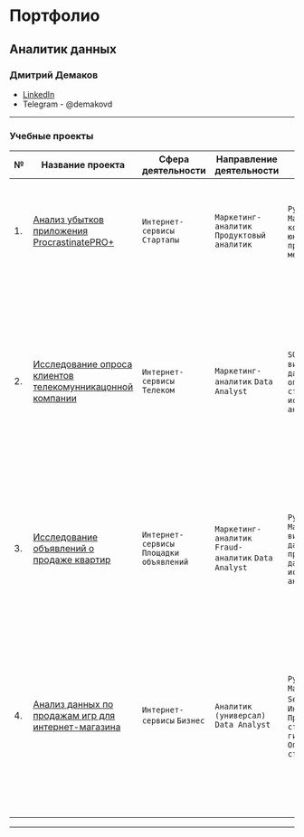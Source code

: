# Портфолио  

## Аналитик данных   

### Дмитрий Демаков
- [LinkedIn](https://www.linkedin.com/in/дмитрий-демаков-565656)    
- Telegram - @demakovd
   
---   
   
### Учебные проекты  
   
|     **№**        |     **Название   проекта**      |     **Сфера   деятельности**             |     **Направление   деятельности**    |     **Инструменты,   навыки**         |     **Описание   проекта**     |
|------------------|--------------------------------------------------------------------------------------------------------------------------------------------------|-------------------------------------------------|------------------------------------------------------------------------------------|----------------------------------------------------------------------------------------------------------------------------------------------------------------------------------------------|------------------------------------------------------------------------------------------------------------------------------------------------------------------------------------------------------------------------------------------------------------------------|
|     1.           |     [Анализ убытков приложения ProcrastinatePRO+](https://github.com/halfnoob-halfpro/Portfolio/tree/main/procrastinate_bi)                                                           |     `Интернет-сервисы`    `Стартапы`     |     `Маркетинг-аналитик`    `Продуктовый аналитик`                                                                 |     `Python`    `Pandas`    `Matplotlib`    `когортный анализ`    `юнит-экономика`    `продуктовые метрики`                                                                                                                                                                         |     Задача для маркетингового аналитика развлекательного приложения Procrastinate Pro+. Несмотря на огромные вложения в рекламу, последние несколько месяцев компания терпит убытки. Ваша задача — разобраться в причинах и помочь компании выйти в плюс.                                                                   |
|     2.           |     [Исследование опроса клиентов телекомунникацонной компании](https://github.com/halfnoob-halfpro/Portfolio/tree/main/telecom_nps)                                                           |     `Интернет-сервисы`    `Телеком`     |     `Маркетинг-аналитик`    `Data Analyst`            |     `SQL`    `Tableau`    `визуализация данных`    `описательная статистика`    `исследовательский анализ данных`                                                                                                                                                                     |     Для телекоммуникационной компании определён текущий уровень потребительской лояльности на основе данных опроса выгруженных из базы SQLite. Подготовлен дашборд с результатами исследования, содержащий информацию о распределении участников опроса по возрасту и полу, распределении старых и новых пользователей, активности пользователей по городам, наиболее и наименее лояльных к сервису группах пользователей, клиентах-сторонниках и общем NPS среди всех опрошенных.                                                                 |
|     3.           |     [Исследование объявлений о продаже квартир](https://github.com/halfnoob-halfpro/Portfolio/tree/main/real_estate)                                                           |     `Интернет-сервисы`    `Площадки объявлений`     |     `Маркетинг-аналитик`    `Fraud-аналитик`     `Data Analyst`            |     `Python`    `Pandas`    `Matplotlib`    `визуализация данных`     `предобработка данных`    `исследовательский анализ данных`                                                                                                                                                                     |     На основе данных сервиса Яндекс.Недвижимость определена рыночная стоимость объектов недвижимости разного типа, типичные параметры квартир, в зависимости от удаленности от центра. Проведена предобработка данных. Добавлены новые данные. Построены гистограммы, боксплоты, диаграммы рассеивания.                                                                 |
|     4.           |     [Анализ данных по продажам игр для интернет-магазина](https://github.com/halfnoob-halfpro/Portfolio/tree/main/da_games)                                                           |     `Интернет-сервисы`    `Бизнес`   |  `Аналитик (универсал)` `Data Analyst`  |   `Python` `Pandas` `Matplotlib` `Seaborn` `Бизнес` `Интернет-сервисы` `Проверка статистических гипотез` `Описательная статистика`                                                                                                                                                                     |     Для интернет-магазина «Стримчик», который продаёт по всему миру компьютерные игры, необходимо выявить определяющие успешность игры закономерности. Это позволит сделать ставку на потенциально популярный продукт и спланировать рекламные кампании. Для исследования используются полученные из открытых источников исторические данные о продажах игр, оценки пользователей и экспертов, жанры и платформы (например, Xbox или PlayStation). 
                                                                 |

   
---    

